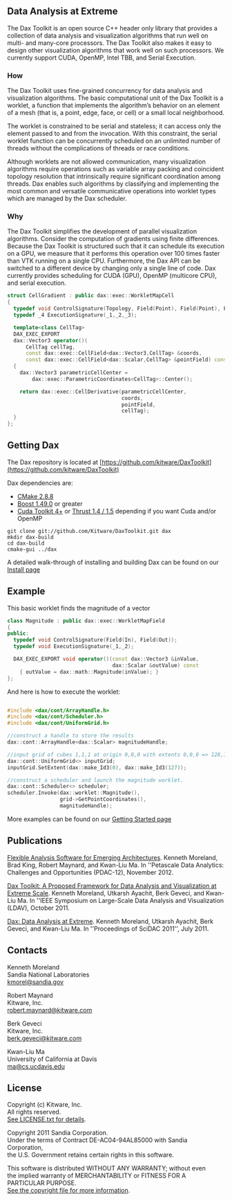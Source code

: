 ## Data Analysis at Extreme ##

The Dax Toolkit is an open source C++ header only library that provides a collection of data analysis and visualization algorithms that run well on multi- and many-core processors.  The Dax Toolkit also makes it easy to design other visualization algorithms that work well on such processors. We currently support CUDA, OpenMP, Intel TBB, and Serial Execution.

### How ###

The Dax Toolkit uses fine-grained concurrency for data analysis and visualization algorithms.
The basic computational unit of the Dax Toolkit is a worklet, a function that implements the algorithm’s behavior on an element of a mesh (that is, a point, edge, face, or cell) or a small local neighborhood.

The worklet is constrained to be serial and stateless; it can access only the element passed to and from the invocation. With this constraint, the serial worklet function can be concurrently scheduled on an unlimited number of threads without the complications of threads or race conditions.

Although worklets are not allowed communication, many visualization algorithms require operations such as variable array packing and coincident topology resolution that intrinsically require significant coordination among threads. Dax enables such algorithms by classifying and implementing the most common and versatile communicative operations into worklet types which are managed by the Dax scheduler.

### Why ###


The Dax Toolkit simplifies the development of parallel visualization algorithms. Consider the computation of gradients using finite differences. Because the Dax Toolkit is structured such that it can schedule its execution on a GPU, we measure that it performs this operation over 100 times faster than VTK running on a single CPU. Furthermore, the Dax API can be switched to a different device by changing only a single line of code. Dax currently provides scheduling for CUDA (GPU), OpenMP (multicore CPU), and serial execution.

``` cpp
struct CellGradient : public dax::exec::WorkletMapCell
{
  typedef void ControlSignature(Topology, Field(Point), Field(Point), Field(Out));
  typedef _4 ExecutionSignature(_1,_2,_3);

  template<class CellTag>
  DAX_EXEC_EXPORT
  dax::Vector3 operator()(
      CellTag cellTag,
      const dax::exec::CellField<dax::Vector3,CellTag> &coords,
      const dax::exec::CellField<dax::Scalar,CellTag> &pointField) const
  {
    dax::Vector3 parametricCellCenter =
        dax::exec::ParametricCoordinates<CellTag>::Center();

    return dax::exec::CellDerivative(parametricCellCenter,
                                     coords,
                                     pointField,
                                     cellTag);
  }
};

```
## Getting Dax ##


The Dax repository is located at [https://github.com/kitware/DaxToolkit](https://github.com/kitware/DaxToolkit)

Dax dependencies are:


+  [CMake 2.8.8](http://cmake.org/cmake/resources/software.html)
+  [Boost 1.49.0](http://www.boost.org) or greater
+  [Cuda Toolkit 4+](https://developer.nvidia.com/cuda-toolkit) or [Thrust 1.4 / 1.5](https://thrust.github.com)
   depending if you want Cuda and/or OpenMP

```
git clone git://github.com/Kitware/DaxToolkit.git dax
mkdir dax-build
cd dax-build
cmake-gui ../dax
```

A detailed walk-through of installing and building Dax can be found on our [Install page](http://daxtoolkit.github.com/install/)


## Example ##


This basic worklet finds the magnitude of a vector

``` cpp
class Magnitude : public dax::exec::WorkletMapField
{
public:
  typedef void ControlSignature(Field(In), Field(Out));
  typedef void ExecutionSignature(_1,_2);

  DAX_EXEC_EXPORT void operator()(const dax::Vector3 &inValue,
                                  dax::Scalar &outValue) const
    { outValue = dax::math::Magnitude(inValue); }
};
```

And here is how to execute the worklet:

``` cpp

#include <dax/cont/ArrayHandle.h>
#include <dax/cont/Scheduler.h>
#include <dax/cont/UniformGrid.h>

//construct a handle to store the results
dax::cont::ArrayHandle<dax::Scalar> magnitudeHandle;

//input grid of cubes 1,1,1 at origin 0,0,0 with extents 0,0,0 => 128,128,128
dax::cont::UniformGrid<> inputGrid;
inputGrid.SetExtent(dax::make_Id3(0), dax::make_Id3(127));

//construct a scheduler and launch the magnitude worklet.
dax::cont::Scheduler<> scheduler;
scheduler.Invoke(dax::worklet::Magnitude(),
                 grid->GetPointCoordinates(),
                 magnitudeHandle);


```

More examples can be found on our [Getting Started page](http://daxtoolkit.github.com/gettingStarted/)


## Publications ##


[Flexible Analysis Software for Emerging Architectures](http://www.sandia.gov/~kmorel/documents/DaxPDAC2012). Kenneth Moreland, Brad King, Robert Maynard, and Kwan-Liu Ma. In ''Petascale Data Analytics: Challenges and Opportunities (PDAC-12), November 2012.

[Dax Toolkit: A Proposed Framework for Data Analysis and Visualization at Extreme Scale](http://www.sandia.gov/~kmorel/documents/DaxLDAV2011.pdf). Kenneth Moreland, Utkarsh Ayachit, Berk Geveci, and Kwan-Liu Ma. In ''IEEE Symposium on Large-Scale Data Analysis and Visualization (LDAV), October 2011.

 [Dax: Data Analysis at Extreme](http://www.sandia.gov/~kmorel/documents/SciDAC2011-Dax.pdf). Kenneth Moreland, Utkarsh Ayachit, Berk Geveci, and Kwan-Liu Ma. In ''Proceedings of SciDAC 2011'', July 2011.


## Contacts ##

Kenneth Moreland  
Sandia National Laboratories  
kmorel@sandia.gov  

Robert Maynard  
Kitware, Inc.  
robert.maynard@kitware.com  

Berk Geveci  
Kitware, Inc.  
berk.geveci@kitware.com  

Kwan-Liu Ma  
University of California at Davis  
ma@cs.ucdavis.edu  



## License ##

Copyright (c) Kitware, Inc.  
All rights reserved.  
[See LICENSE.txt for details](LICENSE.txt).  

Copyright 2011 Sandia Corporation.  
Under the terms of Contract DE-AC04-94AL85000 with Sandia Corporation,  
the U.S. Government retains certain rights in this software.  

This software is distributed WITHOUT ANY WARRANTY; without even  
the implied warranty of MERCHANTABILITY or FITNESS FOR A PARTICULAR PURPOSE.  
[See the copyright file for more information](LICENSE.txt).  

